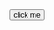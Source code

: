 
<main>
  <button> click me </button>
</main>

<script>
    const cssstr=`
    @import "https://unpkg.com/tofukit/tools/reset.css";
    main {     
      display: flex;
      justify-content: center;
      button {        
        font-size: 2em;
        padding: 1em 2em;
        border: none;
        border-radius: 5px;
        background-color: #0077cc;
        color: #fff;
        cursor: pointer;
        transition: background-color 0.3s ease;

        &:hover {          
          background-color: #005fa3;
          box-shadow: 0 2px 4px rgba(0, 0, 0, 0.2);
          transform: scale(1.05);
        }
                
        &:active {         
          background-color: #003c66;
          box-shadow: 0 1px 2px rgba(0, 0, 0, 0.2);
          transform: scale(0.95);
        }      
      }
    }`

    const style = document.createElement('style');

    style.innerHTML = cssstr;

    document.head.appendChild(style);

</script>
